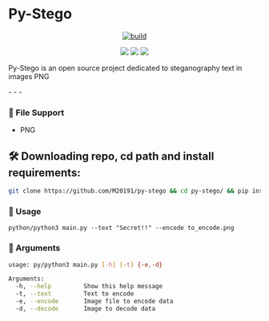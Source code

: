 # Py-Stego
<p align=center><a href="#"><img title="build" src="https://img.shields.io/badge/status-FINISH-green?style=for-the-badge&logo=github"><a></p>
<p align="center">
  <a href="#"><img src="https://img.shields.io/badge/python-3.8%20%7C%203.9%20%7C%203.10-blue?style=flat-square&logo=python"></a>
  <a href="#"><img src="https://img.shields.io/badge/LINUX-blue?style=flat-square&logo=linux"></a>
  <a href="#"><img src="https://img.shields.io/badge/WINDOWS-blue?style=flat-square&logo=windows"></a>
</p>

<p>
    Py-Stego is an open source project dedicated to steganography text in images PNG
</p>
- - -

### 📄 File Support
* PNG

## 🛠 Downloading repo, cd path and install requirements:
```bash
git clone https://github.com/M20191/py-stego && cd py-stego/ && pip install -r requirements.txt
```
### 🐍 Usage
```
python/python3 main.py --text "Secret!!" --encode to_encode.png
```
### 📌 Arguments
```bash
usage: py/python3 main.py [-h] [-t] {-e,-d}

Arguments:
  -h, --help         Show this help message
  -t, --text         Text to encode
  -e, --encode       Image file to encode data
  -d, --decode       Image to decode data
```